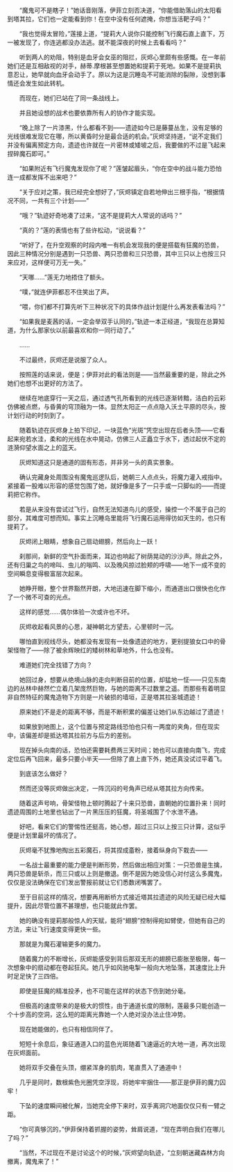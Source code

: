 　　“魔鬼可不是瞎子！”她话音刚落，伊菲立刻否决道，“你能借助落山的太阳看到塔其拉，它们也一定能看到你！在空中没有任何遮掩，你想当活靶子吗？”

　　“我也觉得太冒险，”莲接上道，“提莉大人说你只能控制飞行魔石直上直下，万一被发现了，你连逃都没办法逃。就不能深夜的时候上去看看吗？”

　　听到两人的劝阻，特别是血牙会女巫的阻拦，灰烬心里颇有些感慨。在一年前她们还是互相敌视的对手，赫蒂.摩根甚至想置她和提莉于死地。如果不是提莉执意忍让，她早就向血牙会动手了。原以为这是沉睡岛不可能消除的裂隙，没想到事情还会发生如此转机。

　　而现在，她们已站在了同一条战线上。

　　并且她设想的战术也要依靠所有人的协作才能实现。

　　“晚上除了一片漆黑，什么都看不到——遗迹如今已是藤蔓丛生，没有足够的光线很难发现它在哪，所以黄昏时分是最合适的机会。”灰烬坚持道，“说不定我们并没有偏离预定方向，遗迹也许就在一片密林或矮坡之后，我要做的不过是飞起来捏碎魔石即可。”

　　“如果附近有飞行魔鬼发现你了呢？”莲皱起眉头，“你在空中的战斗能力恐怕连一成都发挥不出来吧？”

　　“关于应对之策，我已经完全想好了，”灰烬镇定自若地伸出三根手指，“根据情况不同，一共有三个计划——”

　　“哦？”轨迹好奇地凑了过来，“这不是提莉大人常说的话吗？”

　　“真的？”莲的表情也有了些许松动，“说说看？”

　　“听好了，在升空观察的时段内唯一有机会发现我的便是搭载有狂魔的恐兽，因此三种情况分别是遇到一只恐兽、两只恐兽和三只恐兽，其中三只以上也按三只来应对，这样便可万无一失。”

　　“天哪……”莲无力地捂住了额头。

　　“噗，”就连伊菲都忍不住笑出了声。

　　“喂，你们都不打算先听下三种状况下的具体作战计划是什么再发表看法吗？”

　　“如果我是麦茜的话，一定会举双手认同的，”轨迹一本正经道，“我现在总算知道，为什么那家伙以前最喜欢和你一同行动了。”

　　……

　　不过最终，灰烬还是说服了众人。

　　按照莲的话来说，便是；伊菲对此的看法则是——当然最重要的是，除此之外她们也想不出更好的方法了。

　　继续在地底穿行一天之后，通过透气孔所看到的光线已逐渐转黯，洁白的云彩仿佛被点燃，与昏黄的穹顶融为一体。显然太阳正一点点隐入沃土平原的尽头，按计划行动的时刻到了。

　　随着轨迹在灰烬身上拍下印记，一块蓝色“光斑”凭空出现在后者头顶——它看起来宛若水洼，柔和的光线在水中晃动，仿佛三人正矗立于水下，透过起伏不定的涟漪仰望水面之上的蓝天。

　　灰烬知道这只是通道的固有形态，并非另一头的真实景象。

　　确认完藏身处周围没有魔鬼巡逻队后，她朝三人点点头，将魔力灌入戒指中。紧接着一股难以形容的感觉包围了她，就好像是多了一只手或一只脚似的——而提莉把它称作。

　　若是从来没有尝试过飞行，自然无法知道鸟儿的感受，操控一个不属于自己的部分，其难度可想而知。事实上沉睡岛里能将飞行魔石运用得彷如天生的，也只有提莉了。

　　灰烬闭上眼睛，想象自己扇动翅膀，然后向上一跃！

　　刹那间，新鲜的空气扑面而来，耳边也响起了树荫晃动的沙沙声。除此之外，还有归巢之鸟的啼叫、虫儿的嗡鸣、以及晚风掠过脸颊的呼啸——地下一成不变的空间瞬息变得极富层次起来。

　　她睁开眼，整个世界豁然开朗，大地迅速在脚下缩小，而通道出口很快也化作了一个微不可查的光点。

　　这样的感觉……偶尔体验一次或许也不坏。

　　灰烬收起看风景的心思，凝神朝北方望去，心里顿时一沉。

　　哪怕直到视线尽头，她都没有发现有一处像遗迹的地方，更别提狼女口中的骨架怪物了——除了被余辉映红的矮树林和草地外，什么也没有。

　　难道她们完全找错了方向？

　　她回过身，想要从绝境山脉的走向判断目前的位置，却猛地一怔——只见东南边的丛林中赫然伫立着几架庞然巨物，与她的距离不过数里之遥。而那些有着明显非自然特征的魔鬼造物下方则是一片破损的墙垣，正是塔其拉圣城遗迹！

　　原来她们不是走的距离不够，而是不断积累的偏差让她们从东边越过了遗迹！

　　如果放到地图上，这个位置与预定路线恐怕也只有一两度的夹角，但在现实中，该偏差却是抵达塔其拉前方与后方的差别。

　　现在掉头向南的话，恐怕还需要耗费两三天时间；她也可以直接向南飞，完成定位后再飞回来，最多只要小半天——但除了直上直下外，她还真没试过平着飞。

　　到底该怎么做好？

　　然而还没等灰烬做出决定，一阵沉闷的号角声已经从塔其拉方向传来。

　　随着这声号响，骨架怪物上顿时腾起了十来只恐兽，直朝她的位置扑来！同时遗迹周围的土地里也钻出了一片黑压压的狂魔，将圣城围了个水泄不通。

　　好吧，看来它们的警惕性还挺高，她心想，超过三只以上按三只计算，这似乎便是计划里最坏的情况了。

　　灰烬毫不犹豫地掏出五彩魔石，将其捏成齑粉，接着纵身向下栽去——

　　一名战士最重要的能力便是判断形势，然后做出相应对策：一只恐兽是生擒，两只恐兽是斩杀，而三只或以上则是撤退。倒不是因为她没信心对付这么多魔鬼，仅仅是没法确保在它们发出警报前就让它们悉数闭嘴罢了。

　　至于目前这样的情况，想要再用断桥方式接近塔其拉遗迹的风险无疑已经大幅提升，因此尽管位置不甚理想，也只能就此作罢。

　　她的确没有提莉那般惊人的天赋，能将“翅膀”控制得宛如臂使，但她有自己的方法，来让飞行速度变得更快一些。

　　那就是为魔石灌输更多的魔力。

　　随着魔力的不断增长，灰烬能感受到背后那双无形的翅膀已膨胀至极限，每一次想象中的扇动都在卷起狂风。她几乎如风驰电掣一般向大地坠落，其速度比上升时足足快了三四倍。

　　即使是狂魔的精准投矛，也不可能在这样的状态下伤到她分毫。

　　但极高的速度带来的是极大的惯性，由于通道长度的限制，莲最多只能创造一个十步高的空洞，这么短的距离光靠她一个人绝对没办法止住冲势。

　　现在她能做的，也只有相信同伴了。

　　短短十余息后，象征通道入口的蓝色光斑随着飞速逼近的大地一道，再次出现在灰烬面前。

　　她将双手交叠在头顶，绷紧浑身的肌肉，笔直贯入了通道中！

　　几乎是同时，数根紫色光圈凭空浮现，将她牢牢捆住——那正是伊菲的魔力囚牢！

　　下坠的速度瞬间被化解，当她完全停下来时，双手离洞穴地面仅仅只有一臂之距。

　　“你可真够沉的，”伊菲保持着抓握的姿势，耸肩说道，“现在弄明白我们在哪儿了吗？”

　　“当然，不过现在不是讨论这个的时候，”灰烬望向轨迹，“立刻朝迷藏森林方向撤离，魔鬼来了！”
